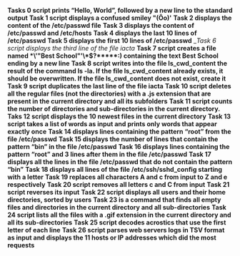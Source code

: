 __Tasks 0 script prints “Hello, World”, followed by a new line to the standard output__
__Task 1 script displays a confused smiley "(Ôo)'__
__Task 2  displays the content of the /etc/passwd file__
__Task 3 displays the content of /etc/passwd and /etc/hosts__
__Task 4 displays the last 10 lines of /etc/passwd__
__Task 5 displays the first 10 lines of /etc/passwd__
__Task 6 script displays the third line of the file iacta_
__Task 7 script creates a file named \*\\'"Best School"\'\\*$\?\*\*\*\*\*:) containing the text Best School ending by a new line__
__Task 8 script writes into the file ls_cwd_content the result of the command ls -la. If the file ls_cwd_content already exists, it should be overwritten. If the file ls_cwd_content does not exist, create it__
__Task 9 script duplicates the last line of the file iacta__
__Task 10 script deletes all the regular files (not the directories) with a .js extension that are present in the current directory and all its subfolders__
__Task 11 script counts the number of directories and sub-directories in the current directory.__
__Taks 12 script displays the 10 newest files in the current directory__
__Task 13 script takes a list of words as input and prints only words that appear exactly once__
__Task 14 displays lines containing the pattern “root” from the file /etc/passwd__
__Task 15 displays the number of lines that contain the pattern “bin” in the file /etc/passwd__
__Task 16 displays lines containing the pattern “root” and 3 lines after them in the file /etc/passwd__
__Task 17 displays all the lines in the file /etc/passwd that do not contain the pattern “bin”__
__Task 18 displays all lines of the file /etc/ssh/sshd_config starting with a letter__
__Task 19 replaces all characters A and c from input to Z and e respectively__
__Task 20 script removes all letters c and C from input__
__Task 21 script reverses its input__
__Task 22  script displays all users and their home directories, sorted by users__
__Task 23 is a command that finds all empty files and directories in the current directory and all sub-directories__
__Task 24 script lists all the files with a .gif extension in the current directory and all its sub-directories__
__Task 25 script decodes acrostics that use the first letter of each line__
__Task 26 script parses web servers logs in TSV format as input and displays the 11 hosts or IP addresses which did the most requests__

